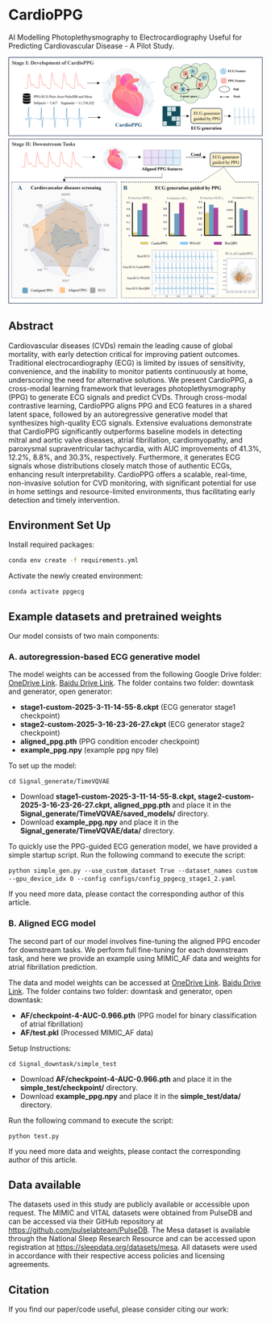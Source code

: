 # CardioPPG

AI Modelling Photoplethysmography to Electrocardiography Useful for Predicting Cardiovascular Disease - A Pilot Study.

![CardioPPG](CardioPPG.png)

## Abstract

Cardiovascular diseases (CVDs) remain the leading cause of global mortality, with early detection critical for improving patient outcomes. Traditional electrocardiography (ECG) is limited by issues of sensitivity, convenience, and the inability to monitor patients continuously at home, underscoring the need for alternative solutions. We present CardioPPG, a cross-modal learning framework that leverages photoplethysmography (PPG) to generate ECG signals and predict CVDs. Through cross-modal contrastive learning, CardioPPG aligns PPG and ECG features in a shared latent space, followed by an autoregressive generative model that synthesizes high-quality ECG signals. Extensive evaluations demonstrate that CardioPPG significantly outperforms baseline models in detecting mitral and aortic valve diseases, atrial fibrillation, cardiomyopathy, and paroxysmal supraventricular tachycardia, with AUC improvements of 41.3%, 12.2%, 8.8%, and 30.3%, respectively. Furthermore, it generates ECG signals whose distributions closely match those of authentic ECGs, enhancing result interpretability. CardioPPG offers a scalable, real-time, non-invasive solution for CVD monitoring, with significant potential for use in home settings and resource-limited environments, thus facilitating early detection and timely intervention.

## Environment Set Up

Install required packages:

```bash
conda env create -f requirements.yml
```


Activate the newly created environment:

```
conda activate ppgecg
```

## Example datasets and pretrained weights

Our model consists of two main components: 

### A. autoregression-based ECG generative model

The model weights can be accessed from the following Google Drive folder:
[OneDrive Link](https://1drv.ms/f/c/8cfe2ce6d8663506/EnI7mm7jMEdGnwNpy8yBL_QB0lvOhwdRvBoRwv5MsQUD0w?e=ccbave). 
[Baidu Drive Link](https://pan.baidu.com/s/1HAW1e-UUeSQtfxX04P6gGQ?pwd=kh4e).
The folder contains two folder: downtask and generator, open generator:

* **stage1-custom-2025-3-11-14-55-8.ckpt** (ECG generator stage1 checkpoint)
* **stage2-custom-2025-3-16-23-26-27.ckpt** (ECG generator stage2 checkpoint)
* **aligned_ppg.pth** (PPG condition encoder checkpoint)
* **example_ppg.npy** (example ppg npy file)

To set up the model:
```
cd Signal_generate/TimeVQVAE
```

* Download **stage1-custom-2025-3-11-14-55-8.ckpt, stage2-custom-2025-3-16-23-26-27.ckpt, aligned_ppg.pth** and place it in the **Signal_generate/TimeVQVAE/saved_models/** directory.
* Download **example_ppg.npy** and place it in the **Signal_generate/TimeVQVAE/data/** directory.


To quickly use the PPG-guided ECG generation model, we have provided a simple startup script. Run the following command to execute the script:

```
python simple_gen.py --use_custom_dataset True --dataset_names custom  --gpu_device_idx 0 --config configs/config_ppgecg_stage1_2.yaml
```
If you need more data, please contact the corresponding author of this article.


### B. Aligned ECG model


The second part of our model involves fine-tuning the aligned PPG encoder for downstream tasks. We perform full fine-tuning for each downstream task, and here we provide an example using MIMIC_AF data and weights for atrial fibrillation prediction.

The data and model weights can be accessed at
[OneDrive Link](https://1drv.ms/f/c/8cfe2ce6d8663506/EnI7mm7jMEdGnwNpy8yBL_QB0lvOhwdRvBoRwv5MsQUD0w?e=ccbave). 
[Baidu Drive Link](https://pan.baidu.com/s/1HAW1e-UUeSQtfxX04P6gGQ?pwd=kh4e).
The folder contains two folder: downtask and generator, open downtask:

* **AF/checkpoint-4-AUC-0.966.pth** (PPG model for binary classification of atrial fibrillation)
* **AF/test.pkl** (Processed MIMIC_AF data)

Setup Instructions:

```
cd Signal_downtask/simple_test
```
* Download **AF/checkpoint-4-AUC-0.966.pth** and place it in the **simple_test/checkpoint/** directory.
* Download **example_ppg.npy** and place it in the **simple_test/data/** directory.

Run the following command to execute the script:
```
python test.py
```
If you need more data and weights, please contact the corresponding author of this article.


## Data available

The datasets used in this study are publicly available or accessible upon request. The MIMIC and VITAL datasets were obtained from PulseDB and can be accessed via their GitHub repository at https://github.com/pulselabteam/PulseDB. The Mesa dataset is available through the National Sleep Research Resource and can be accessed upon registration at https://sleepdata.org/datasets/mesa. All datasets were used in accordance with their respective access policies and licensing agreements.

## Citation

If you find our paper/code useful, please consider citing our work:
